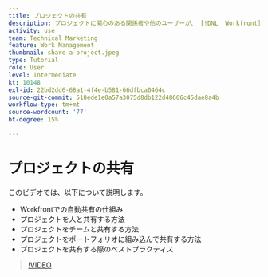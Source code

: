 ```yaml
---
title: プロジェクトの共有
description: プロジェクトに関心のある関係者や他のユーザーが、 [!DNL  Workfront].
activity: use
team: Technical Marketing
feature: Work Management
thumbnail: share-a-project.jpeg
type: Tutorial
role: User
level: Intermediate
kt: 10148
exl-id: 22bd2dd6-68a1-4f4e-b581-66dfbca0464c
source-git-commit: 518ede1e0a57a3075d8db122d48666c45dae8a4b
workflow-type: tm+mt
source-wordcount: '77'
ht-degree: 15%

---
```


# プロジェクトの共有

このビデオでは、以下について説明します。

* Workfrontでの自動共有の仕組み
* プロジェクトを人と共有する方法
* プロジェクトをチームと共有する方法
* プロジェクトをポートフォリオに組み込んで共有する方法
* プロジェクトを共有する際のベストプラクティス

>[!VIDEO](https://video.tv.adobe.com/v/3418904/?quality=12&learn=on)
